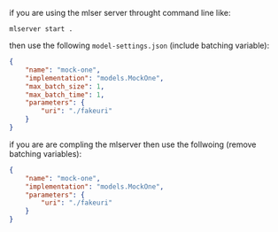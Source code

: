 if you are using the mlser server throught command line like:
```
mlserver start .
```
then use the following `model-settings.json` (include batching variable):
```json
{
    "name": "mock-one",
    "implementation": "models.MockOne",
    "max_batch_size": 1,
    "max_batch_time": 1,
    "parameters": {
        "uri": "./fakeuri"
    }
}
```
if you are are compling the mlserver then use the follwoing (remove batching variables):
```json
{
    "name": "mock-one",
    "implementation": "models.MockOne",
    "parameters": {
        "uri": "./fakeuri"
    }
}
```
